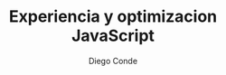---
title: "Experiencia y optimizacion JavaScript"
pubDate: 2025-04-01 #Y-M-D
description: "Curso"
author: "Diego Conde"
image: { url: "/javascript.jpg", alt: "Test" }
---